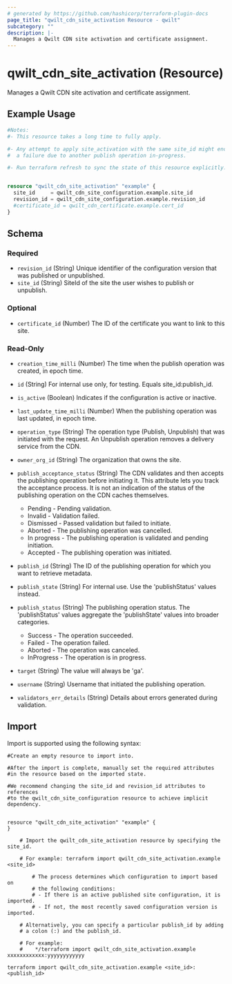 ```yaml
---
# generated by https://github.com/hashicorp/terraform-plugin-docs
page_title: "qwilt_cdn_site_activation Resource - qwilt"
subcategory: ""
description: |-
  Manages a Qwilt CDN site activation and certificate assignment.
---
```


# qwilt_cdn_site_activation (Resource)

Manages a Qwilt CDN site activation and certificate assignment.

## Example Usage

```terraform
#Notes:
#- This resource takes a long time to fully apply.

#- Any attempt to apply site_activation with the same site_id might encounter 
#  a failure due to another publish operation in-progress.

#- Run terraform refresh to sync the state of this resource explicitly.


resource "qwilt_cdn_site_activation" "example" {
  site_id     = qwilt_cdn_site_configuration.example.site_id
  revision_id = qwilt_cdn_site_configuration.example.revision_id
  #certificate_id = qwilt_cdn_certificate.example.cert_id
}
```

<!-- schema generated by tfplugindocs -->
## Schema

### Required

- `revision_id` (String) Unique identifier of the configuration version that was published or unpublished.
- `site_id` (String) SiteId of the site the user wishes to publish or unpublish.

### Optional

- `certificate_id` (Number) The ID of the certificate you want to link to this site.

### Read-Only

- `creation_time_milli` (Number) The time when the publish operation was created, in epoch time.
- `id` (String) For internal use only, for testing. Equals site_id:publish_id.
- `is_active` (Boolean) Indicates if the configuration is active or inactive.
- `last_update_time_milli` (Number) When the publishing operation was last updated, in epoch time.
- `operation_type` (String) The operation type (Publish, Unpublish) that was initiated with the request. An Unpublish operation removes a delivery service from the CDN.
- `owner_org_id` (String) The organization that owns the site.
- `publish_acceptance_status` (String) The CDN validates and then accepts the publishing operation before initiating it. This attribute lets you track the acceptance process. It is not an indication of the status of the publishing operation on the CDN caches themselves.

  - Pending - Pending validation.
  - Invalid - Validation failed. 
  - Dismissed - Passed validation but failed to initiate.
  - Aborted - The publishing operation was cancelled.
  - In progress - The publishing operation is validated and pending initiation.
  - Accepted - The publishing operation was initiated.
- `publish_id` (String) The ID of the publishing operation for which you want to retrieve metadata.
- `publish_state` (String) For internal use. Use the 'publishStatus' values instead.
- `publish_status` (String) The publishing operation status. The 'publishStatus' values aggregate the 'publishState' values into broader categories. 

  - Success - The operation succeeded.
  - Failed - The operation failed.
  - Aborted - The operation was canceled.
  - InProgress - The operation is in progress.
- `target` (String) The value will always be 'ga'.
- `username` (String) Username that initiated the publishing operation.
- `validators_err_details` (String) Details about errors generated during validation.

## Import

Import is supported using the following syntax:

```shell
#Create an empty resource to import into.

#After the import is complete, manually set the required attributes 
#in the resource based on the imported state.

#We recommend changing the site_id and revision_id attributes to references
#to the qwilt_cdn_site_configuration resource to achieve implicit dependency.


resource "qwilt_cdn_site_activation" "example" {
}

    # Import the qwilt_cdn_site_activation resource by specifying the site_id. 

    # For example: terraform import qwilt_cdn_site_activation.example <site_id>

        # The process determines which configuration to import based on
        # the following conditions: 
        # - If there is an active published site configuration, it is imported.
        # - If not, the most recently saved configuration version is imported.
        
    # Alternatively, you can specify a particular publish_id by adding 
    # a colon (:) and the publish_id. 
    
    # For example: 
    #    */terraform import qwilt_cdn_site_activation.example xxxxxxxxxxxx:yyyyyyyyyyyy

terraform import qwilt_cdn_site_activation.example <site_id>:<publish_id>
```
